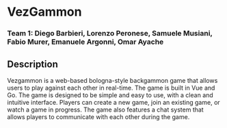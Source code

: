 # VezGammon
### Team 1: Diego Barbieri, Lorenzo Peronese, Samuele Musiani, Fabio Murer, Emanuele Argonni, Omar Ayache 
## Description

Vezgammon is a web-based bologna-style backgammon game that allows users to play against each other in real-time. The game is built in Vue and Go. The game is designed to be simple and easy to use, with a clean and intuitive interface. Players can create a new game, join an existing game, or watch a game in progress. The game also features a chat system that allows players to communicate with each other during the game.

